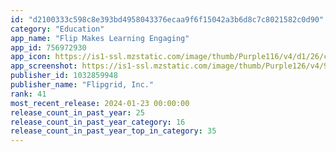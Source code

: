 ```yaml
---
id: "d2100333c598c8e393bd4958043376ecaa9f6f15042a3b6d8c7c8021582c0d90"
category: "Education"
app_name: "Flip Makes Learning Engaging"
app_id: 756972930
app_icon: https://is1-ssl.mzstatic.com/image/thumb/Purple116/v4/d1/26/cb/d126cbf9-f3b2-37f5-d3f8-9ecae2508169/AppIcon-0-1x_U007emarketing-0-7-0-85-220.png/1024x1024bb.png
app_screenshot: https://is1-ssl.mzstatic.com/image/thumb/Purple126/v4/9b/76/53/9b76538c-9f85-500a-5156-17aa6390df1f/227fc3bb-7649-4fbc-9976-23feb54dfca8_6.5-iPhone.png/1242x2688bb.png
publisher_id: 1032859948
publisher_name: "Flipgrid, Inc."
rank: 41
most_recent_release: 2024-01-23 00:00:00
release_count_in_past_year: 25
release_count_in_past_year_category: 16
release_count_in_past_year_top_in_category: 35
---
```


